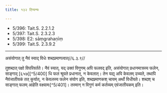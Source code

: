 ```yaml
---
title: १३२ टिप्पन्यः

---
```

- 5/396: Tait.S. 2.2.1.2
- 5/397: Tait.S. 2.3.2.3
- 5/398: E2: sāṃgrahaṇīṃ
- 5/399: Tait.S. 2.3.9.2

____________________________________________


असंयोगात् तु नैवं स्याद् विधेः शब्दप्रमाणत्वात्//६.३.९//

तुशब्दात् पक्षो विपरिवर्तते। नैवं स्यात्, यद् उक्तं विगुणम् अपि फलवद् इति, असंयोगात् प्रधानमात्रस्य फलेन, साङ्गाद् [६५७][^5/400] धि फलं श्रूयते प्रधानात्, न केवलात्। तेन यद्य् अपि केवलम् उच्यते, तथापि नैवंजातीयकं तत् कुर्यात्, न केवलस्य फलेन संयोग इति, शब्दप्रमाणकश् चायम् अर्थो विधीयते। शब्दश् च साङ्गात् फलम् आहेति वक्ष्यामः[^5/401]। तस्मान् न विगुणं कर्म कर्तव्यम् एवंजातीयकम् इति।
